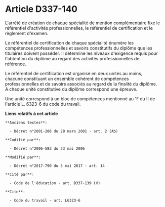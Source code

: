 # Article D337-140

L'arrêté de création de chaque spécialité de mention complémentaire fixe le référentiel d'activités professionnelles, le
référentiel de certification et le règlement d'examen.

Le référentiel de certification de chaque spécialité énumère les compétences professionnelles et savoirs constitutifs du
diplôme que les titulaires doivent posséder. Il détermine les niveaux d'exigence requis pour l'obtention du diplôme au regard
des activités professionnelles de référence.

Le référentiel de certification est organisé en deux unités au moins, chacune constituant un ensemble cohérent de compétences
professionnelles et de savoirs associés au regard de la finalité du diplôme. A chaque unité constitutive du diplôme
correspond une épreuve.

Une unité correspond à un bloc de compétences mentionné au 1° du II de l'article L. 6323-6 du code du travail.

**Liens relatifs à cet article**

	**Anciens textes**:

	  - Décret n°2001-286 du 28 mars 2001 - art. 2 (Ab)

	**Codifié par**:

	  - Décret n°2006-583 du 23 mai 2006

	**Modifié par**:

	  - Décret n°2017-790 du 5 mai 2017 - art. 14

	**Cité par**:

	  - Code de l'éducation - art. D337-139 (V)

	**Cite**:

	  - Code du travail - art. L6323-6
